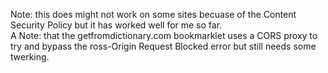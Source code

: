 Note: this does might not work on some sites becuase of the  Content Security Policy but it has worked well for me so far.  
A Note: that the getfromdictionary.com bookmarklet uses a CORS proxy to try and bypass the ross-Origin Request Blocked error but still needs some twerking.
